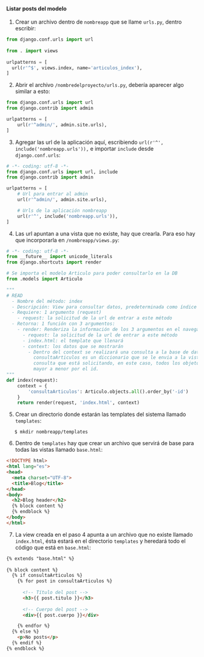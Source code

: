 #### Listar posts del modelo

1. Crear un archivo dentro de `nombreapp` que se llame `urls.py`, dentro escribir:
```python
from django.conf.urls import url
 
from . import views
 
urlpatterns = [
  url(r'^$', views.index, name='articulos_index'),
]
```

2. Abrir el archivo `/nombredelproyecto/urls.py`, debería aparecer algo similar a esto:
```python
from django.conf.urls import url
from django.contrib import admin

urlpatterns = [
    url(r'^admin/', admin.site.urls),
]
```

3. Agregar las url de la aplicación aquí, escribiendo `url(r'^', include('nombreapp.urls')),` e
importar `include` desde `django.conf.urls`:
```python
# -*- coding: utf-8 -*-
from django.conf.urls import url, include
from django.contrib import admin

urlpatterns = [
    # Url para entrar al admin
    url(r'^admin/', admin.site.urls),

    # Urls de la aplicación nombreapp
    url(r'^', include('nombreapp.urls')),
]
```

4. Las url apuntan a una vista que no existe, hay que crearla. Para eso hay que incorporarla en
`/nombreapp/views.py`:

```python
# -*- coding: utf-8 -*-
from __future__ import unicode_literals
from django.shortcuts import render

# Se importa el modelo Articulo para poder consultarlo en la DB
from .models import Articulo

"""
# READ
  - Nombre del método: index
  - Descripción: View para consultar datos, predeterminada como índice de la página.
  - Requiere: 1 argumento (request)
    - request: la solicitud de la url de entrar a este método
  - Retorna: 1 función con 3 argumentos:
    - render: Renderiza la información de los 3 argumentos en el navegador
      - request: la solicitud de la url de entrar a este método
      - index.html: el template que llenará
      - context: los datos que se mostrarán
        - Dentro del context se realizará una consulta a la base de datos llamada consultaArticulos:
          consultaArticulos es un diccionario que se le envia a la vista con los elementos de la
          consulta que está solicitando, en este caso, todos los objetos "Articulo" ordenados de
          mayor a menor por el id.
"""
def index(request):
    context = {
        'consultaArticulos': Articulo.objects.all().order_by('-id')
    }
    return render(request, 'index.html', context)
```
5. Crear un directorio donde estarán las templates del sistema llamado `templates`:
```shell
   $ mkdir nombreapp/templates
```

6. Dentro de `templates` hay que crear un archivo que servirá de base para todas las vistas llamado
`base.html`:
```html
<!DOCTYPE html>
<html lang="es">
<head>
  <meta charset="UTF-8">
  <title>Blog</title>
</head>
<body>
  <h2>Blog header</h2>
  {% block content %}
  {% endblock %}
</body>
</html>
```

7. La view creada en el paso 4 apunta a un archivo que no existe llamado `index.html`, ésta estará
en el directorio `templates` y heredará todo el código que está en `base.html`:
```html
{% extends "base.html" %}
 
{% block content %}
  {% if consultaArticulos %}
    {% for post in consultaArticulos %}
      
      <!-- Título del post -->
      <h3>{{ post.titulo }}</h3>
      
      <!-- Cuerpo del post -->
      <div>{{ post.cuerpo }}</div>

    {% endfor %}
  {% else %}
    <p>No posts</p>
  {% endif %}
{% endblock %}
```